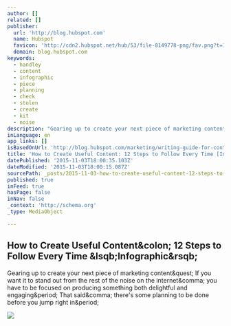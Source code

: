 ```yaml
---
author: []
related: []
publisher:
  url: 'http://blog.hubspot.com'
  name: Hubspot
  favicon: 'http://cdn2.hubspot.net/hub/53/file-8149778-png/fav.png?t=1446570680621'
  domain: blog.hubspot.com
keywords:
  - handley
  - content
  - infographic
  - piece
  - planning
  - check
  - stolen
  - create
  - kit
  - noise
description: "Gearing up to create your next piece of marketing content? If you want it to stand out from the rest of the noise on the internet, you have to be focused on producing something both delightful and engaging. That said, there's some planning to be done before you jump right in."
inLanguage: en
app_links: []
isBasedOnUrl: 'http://blog.hubspot.com/marketing/writing-guide-for-content-marketing'
title: 'How to Create Useful Content: 12 Steps to Follow Every Time [Infographic]'
datePublished: '2015-11-03T18:00:35.103Z'
dateModified: '2015-11-03T18:00:15.087Z'
sourcePath: _posts/2015-11-03-how-to-create-useful-content-12-steps-to-follow-every-time.md
published: true
inFeed: true
hasPage: false
inNav: false
_context: 'http://schema.org'
_type: MediaObject

---
```

<article style=""><h1>How to Create Useful Content&amp;colon; 12 Steps to Follow Every Time &amp;lsqb;Infographic&amp;rsqb;</h1><p>Gearing up to create your next piece of marketing content&amp;quest; If you want it to stand out from the rest of the noise on the internet&amp;comma; you have to be focused on producing something both delightful and engaging&amp;period; That said&amp;comma; there's some planning to be done before you jump right in&amp;period;</p><img src="http://cdn2.hubspot.net/hub/53/hubfs/writing-gps.jpeg?t=1446570680621&amp;width=671&amp;height=278" /></article>